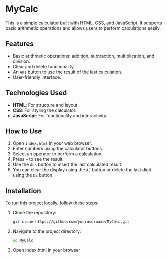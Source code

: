 # MyCalc

This is a simple calculator built with HTML, CSS, and JavaScript. It supports basic arithmetic operations and allows users to perform calculations easily.

## Features

- Basic arithmetic operations: addition, subtraction, multiplication, and division.
- Clear and delete functionality.
- An `Ans` button to use the result of the last calculation.
- User-friendly interface.

## Technologies Used

- **HTML**: For structure and layout.
- **CSS**: For styling the calculator.
- **JavaScript**: For functionality and interactivity.

## How to Use

1. Open `index.html` in your web browser.
2. Enter numbers using the calculator buttons.
3. Select an operator to perform a calculation.
4. Press `=` to see the result.
5. Use the `Ans` button to insert the last calculated result.
6. You can clear the display using the `AC` button or delete the last digit using the `DE` button.

## Installation

To run this project locally, follow these steps:

1. Clone the repository:
   ```bash
   git clone https://github.com/yourusername/MyCalc.git
2. Navigate to the project directory:
   ```bash
   cd MyCalc
3. Open index.html in your browser

 
